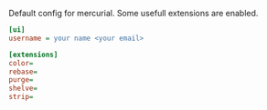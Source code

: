 Default config for mercurial.
Some usefull extensions are enabled.

```ini
[ui]
username = your name <your email>

[extensions]
color=
rebase=
purge=
shelve=
strip=
```
